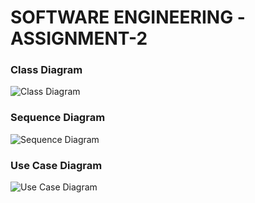 # SOFTWARE ENGINEERING -ASSIGNMENT-2
### Class Diagram
![Class Diagram](diagrams/ClassDiagram.png)

### Sequence Diagram
![Sequence Diagram](diagrams/SequenceDiagram.png)

### Use Case Diagram
![Use Case Diagram](diagrams/UseCaseDiagram.png)

